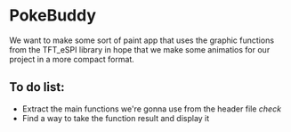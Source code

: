 # PokeBuddy
We want to make some sort of paint app that uses the graphic functions from the TFT_eSPI library in hope that we make some animatios for our project in a more compact format.
## **To do list:**
- Extract the main functions we're gonna use from the header file *check*
- Find a way to take the function result and display it
